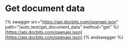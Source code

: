 # Get document data

{% swagger src="https://api.docbits.com/openapi.json" path="/auto_test/get_document_data" method="get" %}
[https://api.docbits.com/openapi.json](https://api.docbits.com/openapi.json)
{% endswagger %}
